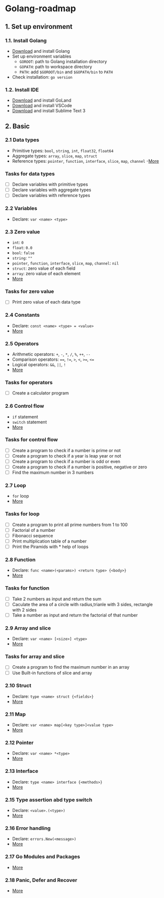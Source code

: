 # Golang-roadmap 

## 1. Set up environment
### 1.1. Install Golang
- [Download](https://golang.org/dl/) and install Golang
- Set up environment variables
    - `GOROOT`: path to Golang installation directory
    - `GOPATH`: path to workspace directory
    - `PATH`: add `$GOROOT/bin` and `$GOPATH/bin` to `PATH`
- Check installation: `go version`

### 1.2. Install IDE
- [Download](https://www.jetbrains.com/go/download/) and install GoLand
- [Download](https://code.visualstudio.com/download) and install VSCode
- [Download](https://www.sublimetext.com/3) and install Sublime Text 3

## 2. Basic
### 2.1 Data types
- Primitive types: `bool`, `string`, `int`, `float32`, `float64`
- Aggregate types: `array`, `slice`, `map`, `struct`
- Reference types: `pointer`, `function`, `interface`, `slice`, `map`, `channel`
-[More](https://golang.org/ref/spec#Types)

### Tasks for data types
- [ ] Declare variables with primitive types
- [ ] Declare variables with aggregate types
- [ ] Declare variables with reference types

### 2.2 Variables
- Declare: `var <name> <type>`


### 2.3 Zero value
- `int`: `0`
- `float`: `0.0`
- `bool`: `false`
- `string`: `""`
- `pointer`, `function`, `interface`, `slice`, `map`, `channel`: `nil`
- `struct`: zero value of each field
- `array`: zero value of each element
- [More](https://golang.org/ref/spec#The_zero_value)

### Tasks for zero value
- [ ] Print zero value of each data type

### 2.4 Constants
- Declare: `const <name> <type> = <value>`
- [More](https://golang.org/ref/spec#Constants)


### 2.5 Operators
- Arithmetic operators: `+`, `-`, `*`, `/`, `%`, `++`, `--`
- Comparison operators: `==`, `!=`, `>`, `<`, `>=`, `<=`
- Logical operators: `&&`, `||`, `!`
- [More](https://golang.org/ref/spec#Operators)

### Tasks for operators
- [ ] Create a calculator program

### 2.6 Control flow
- `if` statement
- `switch` statement
- [More](https://gobyexample.com/if-else)

### Tasks for control flow
- [ ] Create a program to check if a number is prime or not
- [ ] Create a program to check if a year is leap year or not
- [ ] Create a program to check if a number is odd or even
- [ ] Create a program to check if a number is positive, negative or zero
- [ ] Find the maximum number in 3 numbers

### 2.7 Loop
- `for` loop
- [More](https://gobyexample.com/for)

### Tasks for loop
- [ ] Create a program to print all prime numbers from 1 to 100
- [ ] Factorial of a number
- [ ] Fibonacci sequence
- [ ] Print multiplication table of a number
- [ ] Print the Piramids with * help of loops

### 2.8 Function
- Declare: `func <name>(<params>) <return type> {<body>}`
- [More](https://gobyexample.com/functions)

### Tasks for function
- [ ] Take 2 numbers as input and return the sum
- [ ] Caculate the area of a circle with radius,trianle with 3 sides, rectangle with 2 sides
- [ ] Take a number as input and return the factorial of that number
### 2.9 Array and slice
- Declare: `var <name> [<size>] <type>`
- [More](https://gobyexample.com/arrays)

### Tasks for array and slice
- [ ] Create a program to find the maximum number in an array
- [ ] Use Built-in functions of slice and array
### 2.10 Struct
- Declare: `type <name> struct {<fields>}`
- [More](https://gobyexample.com/structs)

### 2.11 Map 
- Declare: `var <name> map[<key type>]<value type>`
- [More](https://gobyexample.com/maps)

### 2.12 Pointer
- Declare: `var <name> *<type>`
- [More](https://gobyexample.com/pointers)

### 2.13 Interface
- Declare: `type <name> interface {<methods>}`
- [More](https://gobyexample.com/interfaces)

### 2.15 Type assertion abd type switch
- Declare: `<value>.(<type>)`
- [More](https://gobyexample.com/type-assertions)

### 2.16 Error handling
- Declare: `errors.New(<message>)`
- [More](https://gobyexample.com/errors)

### 2.17 Go Modules and Packages
- [More](https://golang.org/doc/tutorial/create-module)

### 2.18 Panic, Defer and Recover
- [More](https://gobyexample.com/panic)


